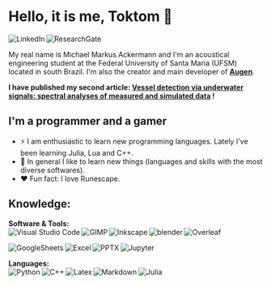 # Hello, it is me, Toktom 👋

[<img align="left" alt="LinkedIn" src="https://img.shields.io/badge/LinkedIn-0077B5?style=for-the-badge&logo=linkedin&logoColor=white"/>][LinkedIn]
[<img align="left" alt="ResearchGate" src="https://img.shields.io/badge/ResearchGate-00CCBB?style=for-the-badge&logo=ResearchGate&logoColor=white"/>][ResearchGate]
</br>

My real name is Michael Markus Ackermann and I'm an acoustical engineering student at the Federal University of Santa Maria (UFSM) located in south Brazil. I'm also the creator and main developer of __[Augen](https://github.com/eac-ufsm/augen)__.

__I have published my second article: [Vessel detection via underwater signals: spectral analyses of measured and simulated data](https://bit.ly/etas2022-underwater) !__

## I'm a programmer and a gamer

- ⚡ I am enthusiastic to learn new programming languages. Lately I've been learning Julia, Lua and C++.
- :book: In general I like to learn new things (languages and skills with the most diverse softwares).
- :heart: Fun fact: I love Runescape.

## Knowledge:

**Software & Tools:**
<br/>
[<img align="left" alt="Visual Studio Code" src="https://img.shields.io/badge/Visual_Studio_Code-0078D4?style=for-the-badge&logo=visual%20studio%20code&logoColor=white"/>][vscode]
[<img align="left" alt="GIMP" src="https://img.shields.io/badge/gimp-5C5543?style=for-the-badge&logo=gimp&logoColor=white"/>][gimp]
[<img align="left" alt="Inkscape" src="https://img.shields.io/badge/Inkscape-000000?style=for-the-badge&logo=Inkscape&logoColor=white"/>][Inkscape]
[<img align="left" alt="blender" src="https://img.shields.io/badge/blender-%23F5792A.svg?style=for-the-badge&logo=blender&logoColor=white"/>][blender]
[<img align="left" alt="Overleaf" src="https://img.shields.io/badge/Overleaf-47A141?style=for-the-badge&logo=Overleaf&logoColor=white"/>][Overleaf]
<br/>

[<img align="left" alt="GoogleSheets" src="https://img.shields.io/badge/Google%20Sheets-34A853?style=for-the-badge&logo=google-sheets&logoColor=white"/>][GoogleSheets]
[<img align="left" alt="Excel" src="https://img.shields.io/badge/Microsoft_Excel-217346?style=for-the-badge&logo=microsoft-excel&logoColor=white"/>][Excel]
[<img align="left" alt="PPTX" src="https://img.shields.io/badge/Microsoft_PowerPoint-B7472A?style=for-the-badge&logo=microsoft-powerpoint&logoColor=white"/>][PPTX]
[<img align="left" alt="Jupyter" src="https://img.shields.io/badge/jupyter-%23FA0F00.svg?style=for-the-badge&logo=jupyter&logoColor=white"/>][jupyter]
<br/>


**Languages:**
<br/>
[<img align="left" alt="Python" src="https://img.shields.io/badge/Python-3776AB?style=for-the-badge&logo=python&logoColor=white"/>][python]
[<img align="left" alt="C++" src="https://img.shields.io/badge/C%2B%2B-00599C?style=for-the-badge&logo=c%2B%2B&logoColor=white"/>][cpp]
[<img align="left" alt="Latex" src="https://img.shields.io/badge/latex-%23008080.svg?style=for-the-badge&logo=latex&logoColor=white"/>][latex]
[<img align="left" alt="Markdown" src="https://img.shields.io/badge/Markdown-000000?style=for-the-badge&logo=markdown&logoColor=white"/>][markdown]
[<img align="left" alt="Julia" src="https://img.shields.io/badge/-Julia-9558B2?style=for-the-badge&logo=julia&logoColor=white"/>][julia]
<br/>

[ResearchGate]: https://www.researchgate.net/profile/Michael-Ackermann-3
[LinkedIn]: https://www.linkedin.com/in/michael-markus-ackermann/
[vscode]: https://code.visualstudio.com
[PPTX]: https://www.microsoft.com/pt-br/microsoft-365/free-office-online-for-the-web
[Excel]: https://www.microsoft.com/pt-br/microsoft-365/free-office-online-for-the-web
[GoogleSheets]: https://www.google.com/sheets/about/
[GIMP]: https://www.gimp.org/
[blender]: https://www.blender.org/
[Inkscape]: https://inkscape.org/pt-br/
[Overleaf]: https://www.overleaf.com/
[jupyter]: https://jupyter.org/
[python]: https://www.python.org
[cpp]: https://isocpp.org/
[markdown]: https://www.markdownguide.org/basic-syntax/
[latex]: https://www.overleaf.com/
[julia]: https://julialang.org/
